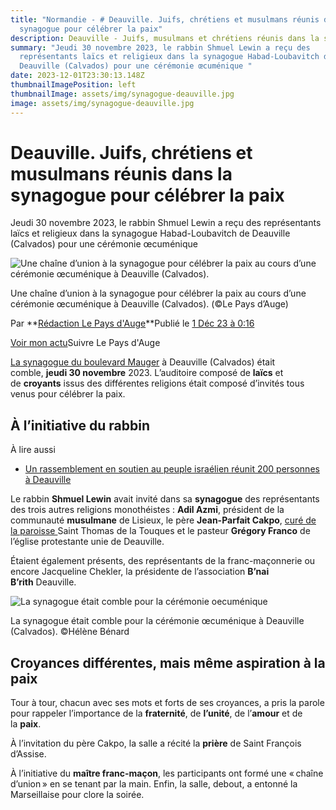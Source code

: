 ```yaml
---
title: "Normandie - # Deauville. Juifs, chrétiens et musulmans réunis dans la
  synagogue pour célébrer la paix"
description: Deauville - Juifs, musulmans et chrétiens réunis dans la synagogue
summary: "Jeudi 30 novembre 2023, le rabbin Shmuel Lewin a reçu des
  représentants laïcs et religieux dans la synagogue Habad-Loubavitch de
  Deauville (Calvados) pour une cérémonie œcuménique "
date: 2023-12-01T23:30:13.148Z
thumbnailImagePosition: left
thumbnailImage: assets/img/synagogue-deauville.jpg
image: assets/img/synagogue-deauville.jpg
---
```

<!--StartFragment-->

# Deauville. Juifs, chrétiens et musulmans réunis dans la synagogue pour célébrer la paix

Jeudi 30 novembre 2023, le rabbin Shmuel Lewin a reçu des représentants laïcs et religieux dans la synagogue Habad-Loubavitch de Deauville (Calvados) pour une cérémonie œcuménique 

![Une chaîne d’union à la synagogue pour célébrer la paix au cours d’une cérémonie œcuménique à Deauville (Calvados).](https://static.actu.fr/uploads/2023/12/968bb7e0-9f61-4feb-903c-192e4a64dbcc-960x640.jpg)

Une chaîne d’union à la synagogue pour célébrer la paix au cours d’une cérémonie œcuménique à Deauville (Calvados). (©Le Pays d’Auge)

Par **[Rédaction Le Pays d'Auge](https://actu.fr/auteur/redaction-pa "Consulter tous les articles de Rédaction Le Pays d'Auge")**Publié le [1 Déc 23 à 0:16](https://actu.fr/archives/12-2023/01-12-2023/) 

[Voir mon actu](https://actu.fr/mon-actu)Suivre Le Pays d'Auge

[La synagogue du boulevard Mauger](https://actu.fr/normandie/deauville_14220/samuel-lewin-synagogue-est-plus-lieu-rencontres-quun-lieu-culte_16756957.html) à Deauville (Calvados) était comble, **jeudi 30 novembre** 2023. L’auditoire composé de **laïcs** et de **croyants** issus des différentes religions était composé d’invités tous venus pour célébrer la paix.

## À l’initiative du rabbin 

À lire aussi

* [Un rassemblement en soutien au peuple israélien réunit 200 personnes à Deauville](https://actu.fr/normandie/deauville_14220/un-rassemblement-en-soutien-au-peuple-israelien-reunit-200-personnes-a-deauville_60200737.html)

Le rabbin **Shmuel Lewin** avait invité dans sa **synagogue** des représentants des trois autres religions monothéistes : **Adil Azmi**, président de la communauté **musulmane** de Lisieux, le père **Jean-Parfait Cakpo**, [curé de la paroisse ](https://actu.fr/normandie/deauville_14220/deauville-les-tresors-caches-de-leglise-mis-au-grand-jour-pour-noel_60392452.html)Saint Thomas de la Touques et le pasteur **Grégory Franco** de l’église protestante unie de Deauville.

Étaient également présents, des représentants de la franc-maçonnerie ou encore Jacqueline Chekler, la présidente de l’association **B’nai B’rith** Deauville.

![La synagogue était comble pour la cérémonie oecuménique](https://static.actu.fr/uploads/2023/12/08b6a65909656fbb6a6590965cfb6av-960x640.jpg)

La synagogue était comble pour la cérémonie œcuménique à Deauville (Calvados). ©Hélène Bénard

## Croyances différentes, mais même aspiration à la paix

Tour à tour, chacun avec ses mots et forts de ses croyances, a pris la parole pour rappeler l’importance de la **fraternité**, de **l’unité**, de l’**amour** et de la **paix**.

À l’invitation du père Cakpo, la salle a récité la **prière** de Saint François d’Assise.

À l’initiative du **maître franc-maçon**, les participants ont formé une « chaîne d’union » en se tenant par la main. Enfin, la salle, debout, a entonné la Marseillaise pour clore la soirée.

<!--EndFragment-->